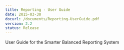 ```yaml
---
title: Reporting - User Guide
date: 2015-03-30
docurl: /documents/Reporting-UserGuide.pdf
version: 2.2
status: Release
---
```

User Guide for the Smarter Balanced Reporting System
